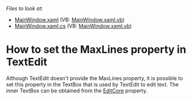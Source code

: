 <!-- default file list -->
*Files to look at*:

* [MainWindow.xaml](./CS/example/MainWindow.xaml) (VB: [MainWindow.xaml.vb](./VB/example/MainWindow.xaml.vb))
* [MainWindow.xaml.cs](./CS/example/MainWindow.xaml.cs) (VB: [MainWindow.xaml.vb](./VB/example/MainWindow.xaml.vb))
<!-- default file list end -->
# How to set the MaxLines property in TextEdit


<p>Although TextEdit doesn't provide the MaxLines property, it is possible to set this property in the TextBox that is used by TextEdit to edit text. The inner TextBox can be obtained from the <a href="https://documentation.devexpress.com/#WPF/DevExpressXpfEditorsBaseEdit_EditCoretopic"><u>EditCore</u></a> property.</p>

<br/>


